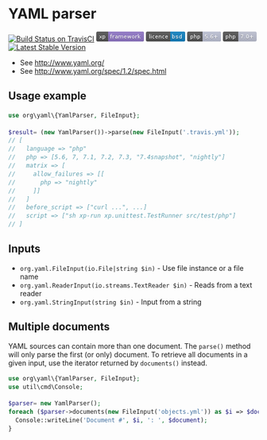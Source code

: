 YAML parser
===========

[![Build Status on TravisCI](https://secure.travis-ci.org/xp-forge/yaml.svg)](http://travis-ci.org/xp-forge/yaml)
[![XP Framework Module](https://raw.githubusercontent.com/xp-framework/web/master/static/xp-framework-badge.png)](https://github.com/xp-framework/core)
[![BSD Licence](https://raw.githubusercontent.com/xp-framework/web/master/static/licence-bsd.png)](https://github.com/xp-framework/core/blob/master/LICENCE.md)
[![Required PHP 5.6+](https://raw.githubusercontent.com/xp-framework/web/master/static/php-5_6plus.png)](http://php.net/)
[![Supports PHP 7.0+](https://raw.githubusercontent.com/xp-framework/web/master/static/php-7_0plus.png)](http://php.net/)
[![Latest Stable Version](https://poser.pugx.org/xp-forge/yaml/version.png)](https://packagist.org/packages/xp-forge/yaml)

* See http://www.yaml.org/
* See http://www.yaml.org/spec/1.2/spec.html

Usage example
-------------

```php
use org\yaml\{YamlParser, FileInput};

$result= (new YamlParser())->parse(new FileInput('.travis.yml'));
// [
//   language => "php"
//   php => [5.6, 7, 7.1, 7.2, 7.3, "7.4snapshot", "nightly"]
//   matrix => [
//     allow_failures => [[
//       php => "nightly"
//     ]]
//   ]
//   before_script => ["curl ...", ...]
//   script => ["sh xp-run xp.unittest.TestRunner src/test/php"]
// ]
```

Inputs
------

* `org.yaml.FileInput(io.File|string $in)` - Use file instance or a file name
* `org.yaml.ReaderInput(io.streams.TextReader $in)` - Reads from a text reader
* `org.yaml.StringInput(string $in)` - Input from a string

Multiple documents
------------------

YAML sources can contain more than one document. The `parse()` method will only parse the first (or only) document. To retrieve all documents in a given input, use the iterator returned by `documents()` instead.

```php
use org\yaml\{YamlParser, FileInput};
use util\cmd\Console;

$parser= new YamlParser();
foreach ($parser->documents(new FileInput('objects.yml')) as $i => $document) {
  Console::writeLine('Document #', $i, ': ', $document);
}
```